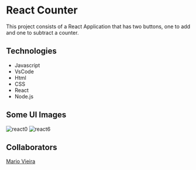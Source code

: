 # React Counter
This project consists of a React Application that has two buttons, one to add and one to subtract a counter.

## Technologies
+ Javascript
+ VsCode 
+ Html  
+ CSS
+ React
+ Node.js



## Some UI Images
![react0](https://user-images.githubusercontent.com/47696178/153733749-6d07a08a-b399-4e9d-9893-65f18512cdbb.PNG)
![react6](https://user-images.githubusercontent.com/47696178/153733752-4f370714-2c1a-46e7-bea2-262c9c3ebe7e.PNG)


## Collaborators
[Mario Vieira](https://github.com/MarioWork)



